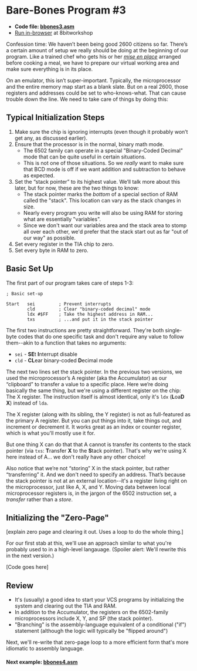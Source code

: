 # Bare-Bones Program #3

* **Code file: [bbones3.asm](./bbones3.asm "Link to source code file for bbones3.asm")**
* [Run in-browser](https://8bitworkshop.com/v3.3.0/embed.html?p=vcs&r=TFpHAAAQAAAAAFTPFAojAQECAwSpPIUJTADw%2FwQfBB8EHwQfBB8EHwQfBB8EHwQfBB8EHwQfBB8EHwQfBB8EHwQfBB8EHwQfBB8EHwQfBB8EHwQfBB8EHwQfBB4EHAQHAPAA8A%3D%3D "Link to in-browser emulation of bbones2.asm") at 8bitworkshop

Confession time: We haven’t been being good 2600 citizens so far. There’s a certain amount of setup we really should be doing at the beginning of our program. Like a trained chef who gets his or her [*mise en place*](https://en.wikipedia.org/wiki/Mise_en_place "Wikipedia article on mise en place") arranged before cooking a meal, we have to prepare our virtual working area and make sure everything is in its place.

On an emulator, this isn’t super-important. Typically, the microprocessor and the entire memory map start as a blank slate. But on a real 2600, those registers and addresses could be set to who-knows-what. That can cause trouble down the line. We need to take care of things by doing this:

## Typical Initialization Steps

1. Make sure the chip is ignoring interrupts (even though it probably won’t get any, as discussed earlier).
1. Ensure that the processor is in the normal, binary math mode.
   * The 6502 family can operate in a special "Binary-Coded Decimal" mode that can be quite useful in certain situations.
   * This is not one of those situations. So we *really* want to make sure that BCD mode is off if we want addition and subtraction to behave as expected.
1. Set the “stack pointer” to its highest value. We’ll talk more about this later, but for now, these are the two things to know:
   * The stack pointer marks the *bottom* of a special section of RAM called the "stack". This location can vary as the stack changes in size.
   * Nearly every program you write will also be using RAM for storing what are essentially "variables".
   * Since we don't want our variables area and the stack area to stomp all over each other, we'd prefer that the stack start out as far "out of our way" as possible.
1. Set every register in the TIA chip to zero.
1. Set every byte in RAM to zero.

## Basic Set Up

The first part of our program takes care of steps 1-3:

```assembly
; Basic set-up

Start   sei         ; Prevent interrupts
        cld         ; Clear "binary-coded decimal" mode
        ldx #$FF    ; Take the highest address in RAM...
        txs         ; ...and put it in the stack pointer
```

The first two instructions are pretty straightforward. They're both single-byte codes that do one specific task and don't require any value to follow them--akin to a function that takes no arguments:

   * `sei` - **SE**t **I**nterrupt disable
   * `cld` - **CL**ear binary-coded **D**ecimal mode

The next two lines set the stack pointer. In the previous two versions, we used the microprocessor’s A register (aka the Accumulator) as our “clipboard” to transfer a value to a specific place. Here we’re doing basically the same thing, but we're using a different register on the chip: The X register. The instruction itself is almost identical, only it's `ldx` (**L**oa**D** **X**) instead of `lda`.

The X register (along with its sibling, the Y register) is not as full-featured as the primary A register. But you can put things into it, take things out, and increment or decrement it. It works great as an index or counter register, which is what you'll mostly use it for.

But one thing X can do that that A cannot is transfer its contents to the stack pointer (via `txs`: **T**ransfer **X** to the **S**tack pointer). That's why we're using X here instead of A... we don't really have any other choice!

Also notice that we’re not “storing” X in the stack pointer, but rather “transferring” it. And we don't need to specify an address. That’s because the stack pointer is not at an external location--it's a register living right on the microprocessor, just like A, X, and Y. Moving data between local microprocessor registers is, in the jargon of the 6502 instruction set, a *transfer* rather than a *store*.

## Initializing the "Zero-Page"

[explain zero page and clearing it out. Uses a loop to do the whole thing.]

For our first stab at this, we'll use an approach similar to what you're probably used to in a high-level langauage. (Spoiler alert: We'll rewrite this in the next version.)

[Code goes here]



## Review

* It's (usually) a good idea to start your VCS programs by initializing the system and clearing out the TIA and RAM.
* In addition to the Accumulator, the registers on the 6502-family microprocessors include X, Y, and SP (the stack pointer).
* "Branching" is the assembly-language equivalent of a conditional ("if") statement (although the logic will typically be "flipped around")

Next, we'll re-write that zero-page loop to a more efficient form that's more idiomatic to assembly language.

#### Next example: [bbones4.asm](./bbones4.md)
